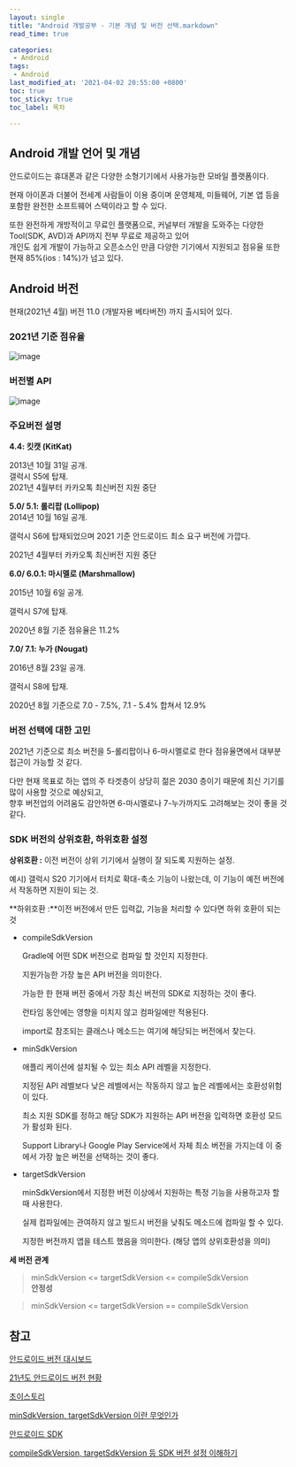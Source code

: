 ```yaml
---
layout: single
title: "Android 개발공부 - 기본 개념 및 버전 선택.markdown"
read_time: true

categories: 
 - Android
tags: 
 - Android
last_modified_at: '2021-04-02 20:55:00 +0800'
toc: true
toc_sticky: true
toc_label: 목차

---
```

## Android 개발 언어 및 개념

안드로이드는 휴대폰과 같은 다양한 소형기기에서 사용가능한 모바일 플랫폼이다.   

현재 아이폰과 더불어 전세계 사람들이 이용 중이며 운영체제, 미들웨어, 기본 앱 등을 포함한 완전한 소프트웨어 스택이라고 할 수 있다.  

또한 완전하게 개방적이고 무료인 플랫폼으로, 커널부터 개발을 도와주는 다양한 Tool(SDK, AVD)과 API까지 전부 무료로 제공하고 있어    
개인도 쉽게 개발이 가능하고 오픈소스인 만큼 다양한 기기에서 지원되고 점유율 또한 현재 85%(ios : 14%)가 넘고 있다.   

## Android 버전

현재(2021년 4월)  버전 11.0 (개발자용 베타버전) 까지  출시되어 있다.    



### **2021년 기준 점유율**   

![image](https://user-images.githubusercontent.com/66898243/113575048-40009300-9658-11eb-8bb0-954d63ac0068.png)   


### **버전별 API**

![image](https://user-images.githubusercontent.com/66898243/113575078-4b53be80-9658-11eb-900d-7ef7a52d6e85.png)



### **주요버전 설명**   

**4.4: 킷캣 (KitKat)**   

2013년 10월 31일 공개.   
갤럭시 S5에 탑재.     
2021년 4월부터 카카오톡 최신버전 지원 중단     

**5.0/ 5.1: 롤리팝 (Lollipop)**     
2014년 10월 16일 공개.   

갤럭시 S6에 탑재되었으며 2021 기준 안드로이드 최소 요구 버전에 가깝다.    

2021년 4월부터 카카오톡 최신버전 지원 중단    

**6.0/ 6.0.1: 마시멜로 (Marshmallow)**    

2015년 10월 6일 공개.    

갤럭시 S7에 탑재.    

2020년 8월 기준 점유율은 11.2%    

**7.0/ 7.1: 누가 (Nougat)**    

2016년 8월 23일 공개.    

갤럭시 S8에 탑재.    

2020년 8월 기준으로 7.0 - 7.5%, 7.1 - 5.4% 합쳐서 12.9%    



### 버전 선택에 대한 고민     

2021년 기준으로 최소 버전을 5-롤리팝이나 6-마시멜로로 한다 점유율면에서 대부분 접근이 가능할 것 같다.    

다만 현재 목표로 하는 앱의 주 타겟층이 상당히 젊은 2030 층이기 때문에 최신 기기를 많이 사용할 것으로 예상되고,     
향후 버전업의 어려움도 감안하면 6-마시멜로나 7-누가까지도 고려해보는 것이 좋을 것 같다.

### SDK 버전의 상위호환, 하위호환 설정    

**상위호환 :** 이전 버전이 상위 기기에서 실행이 잘 되도록 지원하는 설정.    

예시) 갤럭시 S20 기기에서  터치로 확대-축소 기능이 나왔는데, 이 기능이 예전 버전에서 작동하면 지원이 되는 것.    

**하위호환 :**이전 버전에서 만든 입력값, 기능을 처리할 수 있다면 하위 호환이 되는 것    



- compileSdkVersion

    Gradle에 어떤 SDK 버전으로 컴파일 할 것인지 지정한다.    

    지원가능한 가장 높은 API 버전을 의미한다.        

    가능한 한 현재 버전 중에서 가장 최신 버전의 SDK로 지정하는 것이 좋다.        

    런타임 동안에는 영향을 미치지 않고 컴파일에만 적용된다.    

    import로 참조되는 클래스나 메소드는 여기에 해당되는 버전에서 찾는다.    

- minSdkVersion        

    애플리 케이션에 설치될 수 있는 최소 API 레벨을 지정한다.        

    지정된 API 레벨보다 낮은 레벨에서는 작동하지 않고 높은 레벨에서는 호환성위험이 있다.        

    최소 지원 SDK를 정하고 해당 SDK가 지원하는 API 버전을 입력하면 호환성 모드가 활성화 된다.    

    Support Library나 Google Play Service에서 자체 최소 버전을 가지는데 이 중에서 가장 높은 버전을 선택하는 것이 좋다.    

- targetSdkVersion        

    minSdkVersion에서 지정한 버전 이상에서 지원하는 특정 기능을 사용하고자 할 때 사용한다.    

    실제 컴파일에는 관여하지 않고 빌드시 버전을 낮춰도 메소드에 컴파일 할 수 있다.    

    지정한 버전까지 앱을 테스트 했음을 의미한다. (해당 앱의 상위호환성을 의미)    

**세 버전 관계**    

> minSdkVersion <= targetSdkVersion <= compileSdkVersion    
**안정성**    

> minSdkVersion <= targetSdkVersion == compileSdkVersion    
    


## 참고

[안드로이드 버전 대시보드](https://developer.android.com/about/dashboards?hl=ko)

[21년도 안드로이드 버전 현황](https://soo0100.tistory.com/1431)

[초이스토리](https://choistory20.tistory.com/2)

[minSdkVersion, targetSdkVersion 이란 무엇인가](https://dreamaz.tistory.com/78)

[안드로이드 SDK](https://developer.android.com/guide/topics/manifest/uses-sdk-element?hl=ko)

[compileSdkVersion, targetSdkVersion 등 SDK 버전 설정 이해하기](https://duzi077.tistory.com/141)